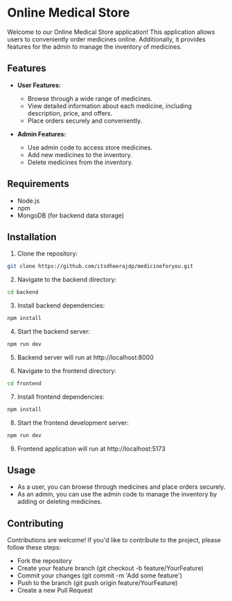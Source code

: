# Online Medical Store

Welcome to our Online Medical Store application! This application allows users to conveniently order medicines online. Additionally, it provides features for the admin to manage the inventory of medicines.

## Features

- **User Features:**
  - Browse through a wide range of medicines.
  - View detailed information about each medicine, including description, price, and offers.
  - Place orders securely and conveniently.
  
- **Admin Features:**
  - Use admin code to access store medicines.
  - Add new medicines to the inventory.
  - Delete medicines from the inventory.

## Requirements

- Node.js
- npm
- MongoDB (for backend data storage)

## Installation

1. Clone the repository:

```bash
git clone https://github.com/itsdheerajdp/medicineforyou.git
```

2. Navigate to the backend directory:
   
```bash
cd backend
```
3. Install backend dependencies:

```bash
npm install
```
4. Start the backend server:

```bash
npm run dev
```
5. Backend server will run at http://localhost:8000

6. Navigate to the frontend directory:

```bash
cd frontend
```

7. Install frontend dependencies:
```bash
npm install
```
8. Start the frontend development server:
```bash
npm run dev
```
9. Frontend application will run at http://localhost:5173
    
## Usage
- As a user, you can browse through medicines and place orders securely.
- As an admin, you can use the admin code to manage the inventory by adding or deleting medicines.

## Contributing
Contributions are welcome! If you'd like to contribute to the project, please follow these steps:
- Fork the repository
- Create your feature branch (git checkout -b feature/YourFeature)
- Commit your changes (git commit -m 'Add some feature')
- Push to the branch (git push origin feature/YourFeature)
- Create a new Pull Request


